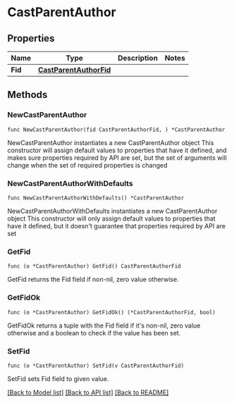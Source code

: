 # CastParentAuthor

## Properties

Name | Type | Description | Notes
------------ | ------------- | ------------- | -------------
**Fid** | [**CastParentAuthorFid**](CastParentAuthorFid.md) |  | 

## Methods

### NewCastParentAuthor

`func NewCastParentAuthor(fid CastParentAuthorFid, ) *CastParentAuthor`

NewCastParentAuthor instantiates a new CastParentAuthor object
This constructor will assign default values to properties that have it defined,
and makes sure properties required by API are set, but the set of arguments
will change when the set of required properties is changed

### NewCastParentAuthorWithDefaults

`func NewCastParentAuthorWithDefaults() *CastParentAuthor`

NewCastParentAuthorWithDefaults instantiates a new CastParentAuthor object
This constructor will only assign default values to properties that have it defined,
but it doesn't guarantee that properties required by API are set

### GetFid

`func (o *CastParentAuthor) GetFid() CastParentAuthorFid`

GetFid returns the Fid field if non-nil, zero value otherwise.

### GetFidOk

`func (o *CastParentAuthor) GetFidOk() (*CastParentAuthorFid, bool)`

GetFidOk returns a tuple with the Fid field if it's non-nil, zero value otherwise
and a boolean to check if the value has been set.

### SetFid

`func (o *CastParentAuthor) SetFid(v CastParentAuthorFid)`

SetFid sets Fid field to given value.



[[Back to Model list]](../README.md#documentation-for-models) [[Back to API list]](../README.md#documentation-for-api-endpoints) [[Back to README]](../README.md)


